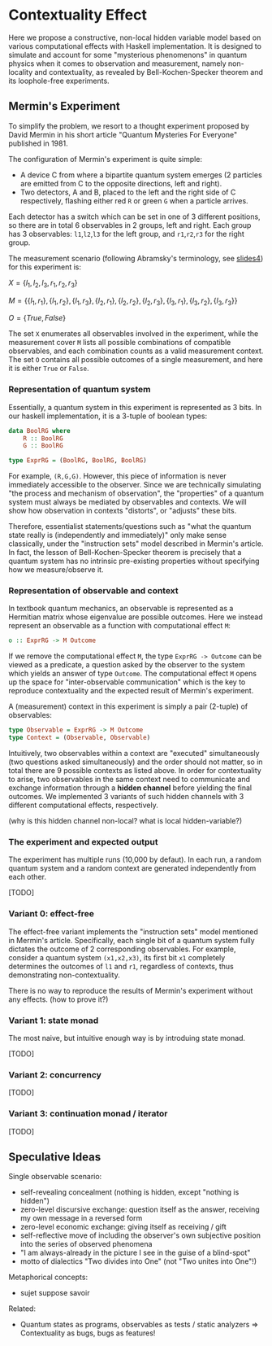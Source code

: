 # Contextuality Effect

Here we propose a constructive, non-local hidden variable model based on various computational effects with Haskell implementation. It is designed to simulate and account for some "mysterious phenomenons" in quantum physics when it comes to observation and measurement, namely non-locality and contextuality, as revealed by Bell-Kochen-Specker theorem and its loophole-free experiments.

## Mermin's Experiment

To simplify the problem, we resort to a thought experiment proposed by David Mermin in his short article "Quantum Mysteries For Everyone" published in 1981.

The configuration of Mermin's experiment is quite simple:
- A device C from where a bipartite quantum system emerges (2 particles are emitted from C to the opposite directions, left and right).
- Two detectors, A and B, placed to the left and the right side of C respectively, flashing either red `R` or green `G` when a particle arrives.

Each detector has a switch which can be set in one of 3 different positions, so there are in total 6 observables in 2 groups, left and right. Each group has 3 observables: `l1`,`l2`,`l3` for the left group, and `r1`,`r2`,`r3` for the right group.

The measurement scenario (following Abramsky's terminology, see [slides4](https://dcclogin.github.io/notes/slides4.pdf)) for this experiment is:

$` X = \{l_1, l_2, l_3, r_1, r_2, r_3\} `$

$` M = \{\{l_1, r_1\}, \{l_1, r_2\}, \{l_1, r_3\}, \{l_2, r_1\}, \{l_2, r_2\}, \{l_2, r_3\}, \{l_3, r_1\}, \{l_3, r_2\}, \{l_3, r_3\}\} `$

$` O = \{True, False\} `$

The set `X` enumerates all observables involved in the experiment, while the measurement cover `M` lists all possible combinations of compatible observables, and each combination counts as a valid measurement context. The set `O` contains all possible outcomes of a single measurement, and here it is either `True` or `False`.


### Representation of quantum system

Essentially, a quantum system in this experiment is represented as 3 bits. In our haskell implementation, it is a 3-tuple of boolean types:

```haskell
data BoolRG where
    R :: BoolRG
    G :: BoolRG

type ExprRG = (BoolRG, BoolRG, BoolRG)
```

For example, `(R,G,G)`. However, this piece of information is never immediately accessible to the observer. Since we are technically simulating "the process and mechanism of observation", the "properties" of a quantum system must always be mediated by observables and contexts. We will show how observation in contexts "distorts", or "adjusts" these bits.

Therefore, essentialist statements/questions such as "what the quantum state really is (independently and immediately)" only make sense classically, under the "instruction sets" model described in Mermin's article. In fact, the lesson of Bell-Kochen-Specker theorem is precisely that a quantum system has no intrinsic pre-existing properties without specifying how we measure/observe it.

### Representation of observable and context

In textbook quantum mechanics, an observable is represented as a Hermitian matrix whose eigenvalue are possible outcomes. Here we instead represent an observable as a function with computational effect `M`:

```haskell
o :: ExprRG -> M Outcome
```

If we remove the computational effect `M`, the type `ExprRG -> Outcome` can be viewed as a predicate, a question asked by the observer to the system which yields an answer of type `Outcome`. The computational effect `M` opens up the space for "inter-observable communication" which is the key to reproduce contextuality and the expected result of Mermin's experiment.

A (measurement) context in this experiment is simply a pair (2-tuple) of observables:

```haskell
type Observable = ExprRG -> M Outcome
type Context = (Observable, Observable)
```

Intuitively, two observables within a context are "executed" simultaneously (two questions asked simultaneously) and the order should not matter, so in total there are 9 possible contexts as listed above. In order for contextuality to arise, two observables in the same context need to communicate and exchange information through a **hidden channel** before yielding the final outcomes. We implemented 3 variants of such hidden channels with 3 different computational effects, respectively.

(why is this hidden channel non-local? what is local hidden-variable?)


### The experiment and expected output

The experiment has multiple runs (10,000 by defaut). In each run, a random quantum system and a random context are generated independently from each other.

[TODO]


### Variant 0: effect-free

The effect-free variant implements the "instruction sets" model mentioned in Mermin's article. Specifically, each single bit of a quantum system fully dictates the outcome of 2 corresponding observables. For example, consider a quantum system `(x1,x2,x3)`, its first bit `x1` completely determines the outcomes of `l1` and `r1`, regardless of contexts, thus demonstrating non-contextuality.

There is no way to reproduce the results of Mermin's experiment without any effects. (how to prove it?)

### Variant 1: state monad

The most naive, but intuitive enough way is by introduing state monad.

[TODO]

### Variant 2: concurrency

[TODO]

### Variant 3: continuation monad / iterator

[TODO]


## Speculative Ideas

Single observable scenario: 
- self-revealing concealment (nothing is hidden, except "nothing is hidden")
- zero-level discursive exchange: question itself as the answer, receiving my own message in a reversed form
- zero-level economic exchange: giving itself as receiving / gift
- self-reflective move of including the observer's own subjective position into the series of observed phenomena
- "I am always-already in the picture I see in the guise of a blind-spot"
- motto of dialectics "Two divides into One" (not "Two unites into One"!)

Metaphorical concepts:
- sujet suppose savoir

Related:
- Quantum states as programs, observables as tests / static analyzers => Contextuality as bugs, bugs as features!

